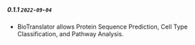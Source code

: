 ##### 0.1.1 `2022-09-04`

- BioTranslator allows Protein Sequence Prediction, Cell Type Classification, and Pathway Analysis.